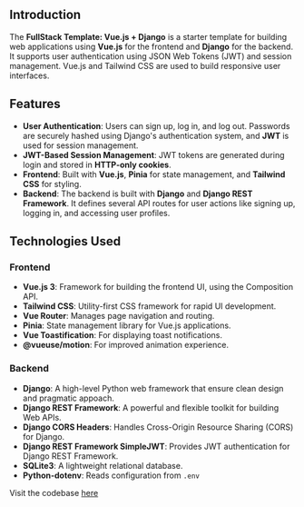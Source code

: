 ## Introduction
The **FullStack Template: Vue.js + Django** is a starter template for building web applications using **Vue.js** for the frontend and **Django** for the backend. It supports user authentication using JSON Web Tokens (JWT) and session management. Vue.js and Tailwind CSS are used to build responsive user interfaces.

## Features
- **User Authentication**: Users can sign up, log in, and log out. Passwords are securely hashed using Django's authentication system, and **JWT** is used for session management.
- **JWT-Based Session Management**: JWT tokens are generated during login and stored in **HTTP-only cookies**.
- **Frontend**: Built with **Vue.js**, **Pinia** for state management, and **Tailwind CSS** for styling.
- **Backend**: The backend is built with **Django** and **Django REST Framework**. It defines several API routes for user actions like signing up, logging in, and accessing user profiles.

## Technologies Used

### Frontend
- **Vue.js 3**: Framework for building the frontend UI, using the Composition API.
- **Tailwind CSS**: Utility-first CSS framework for rapid UI development.
- **Vue Router**: Manages page navigation and routing.
- **Pinia**: State management library for Vue.js applications.
- **Vue Toastification**: For displaying toast notifications.
- **@vueuse/motion**: For improved animation experience.

### Backend

- **Django**: A high-level Python web framework that ensure clean design and pragmatic appoach.
- **Django REST Framework**: A powerful and flexible toolkit for building Web APIs.
- **Django CORS Headers**: Handles Cross-Origin Resource Sharing (CORS) for Django.
- **Django REST Framework SimpleJWT**: Provides JWT authentication for Django REST Framework.
- **SQLite3**: A lightweight relational database.
- **Python-dotenv**: Reads configuration from `.env` 


Visit the codebase [here](https://github.com/Abhishek-Mallick/universal-box/tree/main/template/FullStack/Vue(Frontend)+Django(Backend))